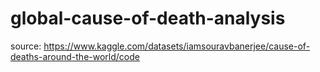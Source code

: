 # global-cause-of-death-analysis
source: https://www.kaggle.com/datasets/iamsouravbanerjee/cause-of-deaths-around-the-world/code
